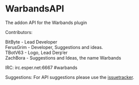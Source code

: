 WarbandsAPI
===========

The addon API for the Warbands plugin

Contributors:

BitByte	- Lead Developer  
FerusGrim - Developer, Suggestions and ideas.  
TBotV63	-	Logo, Lead Derp’er  
ZachBora - Suggestions and Ideas, the name Warbands  

IRC: irc.esper.net:6667 #warbands

Suggestions: For API suggestions please use the [issuetracker](https://github.com/Byte-Lab/WarbandsAPI/issues).

